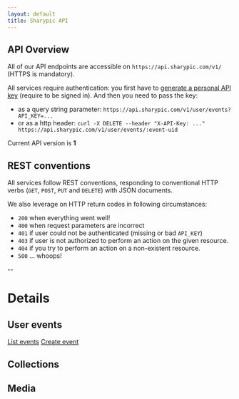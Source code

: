 ```yaml
---
layout: default
title: Sharypic API
---
```


## API Overview

All of our API endpoints are accessible on `https://api.sharypic.com/v1/` (HTTPS is mandatory).

All services require authentication: you first have to [generate a personal API key](http://sharypic.com/user/api_key) (require to be signed in). And then you need to pass the key:

* as a query string parameter: `https://api.sharypic.com/v1/user/events?API_KEY=...`
* or as a http header: `curl -X DELETE --header "X-API-Key: ..." https://api.sharypic.com/v1/user/events/:event-uid`

Current API version is **1**

## REST conventions

All services follow REST conventions, responding to conventional HTTP verbs (`GET`, `POST`, `PUT` and `DELETE`) with JSON documents.

We also leverage on HTTP return codes in following circumstances:

* `200` when everything went well!
* `400` when request parameters are incorrect
* `401` if user could not be authenticated (missing or bad `API_KEY`)
* `403` if user is not authorized to perform an action on the given resource.
* `404` if you try to perform an action on a non-existent resource.
* `500` ... whoops!

--

# Details

## User events
[List events](/api/user/events.html)
[Create event](/api/user/event_create.html)

## Collections


## Media
